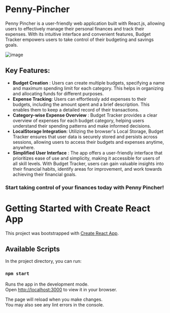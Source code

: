 # Penny-Pincher

Penny Pincher is a user-friendly web application built with React.js, allowing users to effectively manage their personal finances and track their expenses. With its intuitive interface and convenient features, Budget Tracker empowers users to take control of their budgeting and savings goals.

![image](https://github.com/riyasai22/Penny-Pincher/assets/80235375/c7578902-eada-40f5-9471-43eacc52862d)

## Key Features:

- **Budget Creation** : Users can create multiple budgets, specifying a name and maximum spending limit for each category. This helps in organizing and allocating funds for different purposes.
- **Expense Tracking**: Users can effortlessly add expenses to their budgets, including the amount spent and a brief description. This enables them to keep a detailed record of their transactions.
- **Category-wise Expense Overview** : Budget Tracker provides a clear overview of expenses for each budget category, helping users understand their spending patterns and make informed decisions.
- **LocalStorage Integration**: Utilizing the browser's Local Storage, Budget Tracker ensures that user data is securely stored and persists across sessions, allowing users to access their budgets and expenses anytime, anywhere.
- **Simplified User Interface** : The app offers a user-friendly interface that prioritizes ease of use and simplicity, making it accessible for users of all skill levels.
  With Budget Tracker, users can gain valuable insights into their financial habits, identify areas for improvement, and work towards achieving their financial goals.

### Start taking control of your finances today with Penny Pincher!

# Getting Started with Create React App

This project was bootstrapped with [Create React App](https://github.com/facebook/create-react-app).

## Available Scripts

In the project directory, you can run:

### `npm start`

Runs the app in the development mode.\
Open [http://localhost:3000](http://localhost:3000) to view it in your browser.

The page will reload when you make changes.\
You may also see any lint errors in the console.
